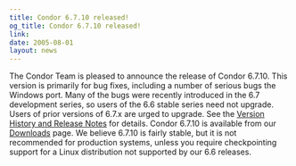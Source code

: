```yaml
---
title: Condor 6.7.10 released!
og_title: Condor 6.7.10 released!
link: 
date: 2005-08-01
layout: news
---
```


The Condor Team is pleased to announce the release of Condor 6.7.10.  This version is primarily for bug fixes, including a number of serious bugs the Windows port.  Many of the bugs were recently introduced in the 6.7 development series, so users of the 6.6 stable series need not upgrade.  Users of prior versions of 6.7.x are urged to upgrade.  See the <a href="manual/latest-dev/9_Version_History.html"> Version History and Release Notes</a> for details. Condor 6.7.10 is available from our <a href="downloads/">Downloads</a> page.  We believe 6.7.10 is fairly stable, but it is not recommended for production systems, unless you require checkpointing support for a Linux distribution not supported by our 6.6 releases.
